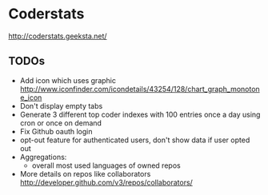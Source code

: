 # Coderstats

http://coderstats.geeksta.net/

## TODOs

* Add icon which uses graphic http://www.iconfinder.com/icondetails/43254/128/chart_graph_monotone_icon
* Don't display empty tabs
* Generate 3 different top coder indexes with 100 entries once a day using cron or once on demand
* Fix Github oauth login
* opt-out feature for authenticated users, don't show data if user opted out
* Aggregations:
    * overall most used languages of owned repos
* More details on repos like collaborators http://developer.github.com/v3/repos/collaborators/
